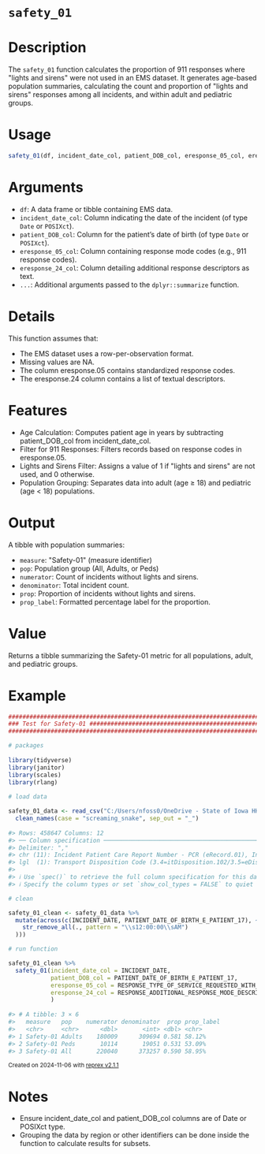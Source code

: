 # `safety_01`

# Description

The `safety_01` function calculates the proportion of 911 responses where "lights and sirens" were not used in an EMS dataset. It generates age-based population summaries, calculating the count and proportion of "lights and sirens" responses among all incidents, and within adult and pediatric groups.

# Usage

```r
safety_01(df, incident_date_col, patient_DOB_col, eresponse_05_col, eresponse_24_col, ...)
```

# Arguments

* `df`: A data frame or tibble containing EMS data.
* `incident_date_col`: Column indicating the date of the incident (of type `Date` or `POSIXct`).
* `patient_DOB_col`: Column for the patient’s date of birth (of type `Date` or `POSIXct`).
* `eresponse_05_col`: Column containing response mode codes (e.g., 911 response codes).
* `eresponse_24_col`: Column detailing additional response descriptors as text.
* `...`: Additional arguments passed to the `dplyr::summarize` function.

# Details
This function assumes that:

* The EMS dataset uses a row-per-observation format.
* Missing values are NA.
* The column eresponse.05 contains standardized response codes.
* The eresponse.24 column contains a list of textual descriptors.

# Features
* Age Calculation: Computes patient age in years by subtracting patient_DOB_col from incident_date_col.
* Filter for 911 Responses: Filters records based on response codes in eresponse.05.
* Lights and Sirens Filter: Assigns a value of 1 if "lights and sirens" are not used, and 0 otherwise.
* Population Grouping: Separates data into adult (age ≥ 18) and pediatric (age < 18) populations.

# Output
A tibble with population summaries:

* `measure`: "Safety-01" (measure identifier)
* `pop`: Population group (All, Adults, or Peds)
* `numerator`: Count of incidents without lights and sirens.
* `denominator`: Total incident count.
* `prop`: Proportion of incidents without lights and sirens.
* `prop_label`: Formatted percentage label for the proportion.

# Value
Returns a tibble summarizing the Safety-01 metric for all populations, adult, and pediatric groups.

# Example

``` r
################################################################################
### Test for Safety-01 #########################################################
################################################################################

# packages
  
library(tidyverse)
library(janitor)
library(scales)
library(rlang)
  
# load data

safety_01_data <- read_csv("C:/Users/nfoss0/OneDrive - State of Iowa HHS/Analytics/BEMTS/EMS DATA FOR ALL SCRIPTS/NEMSQA/safety01_02_Export.csv") %>% 
  clean_names(case = "screaming_snake", sep_out = "_")
  
#> Rows: 458647 Columns: 12
#> ── Column specification ────────────────────────────────────────────────────────
#> Delimiter: ","
#> chr (11): Incident Patient Care Report Number - PCR (eRecord.01), Incident D...
#> lgl  (1): Transport Disposition Code (3.4=itDisposition.102/3.5=eDisposition...
#> 
#> ℹ Use `spec()` to retrieve the full column specification for this data.
#> ℹ Specify the column types or set `show_col_types = FALSE` to quiet this message.

# clean

safety_01_clean <- safety_01_data %>% 
  mutate(across(c(INCIDENT_DATE, PATIENT_DATE_OF_BIRTH_E_PATIENT_17), ~ mdy(
    str_remove_all(., pattern = "\\s12:00:00\\sAM")
  )))

# run function

safety_01_clean %>% 
  safety_01(incident_date_col = INCIDENT_DATE,
            patient_DOB_col = PATIENT_DATE_OF_BIRTH_E_PATIENT_17,
            eresponse_05_col = RESPONSE_TYPE_OF_SERVICE_REQUESTED_WITH_CODE_E_RESPONSE_05,
            eresponse_24_col = RESPONSE_ADDITIONAL_RESPONSE_MODE_DESCRIPTORS_LIST_E_RESPONSE_24
            )
            
#> # A tibble: 3 × 6
#>   measure   pop    numerator denominator  prop prop_label
#>   <chr>     <chr>      <dbl>       <int> <dbl> <chr>     
#> 1 Safety-01 Adults    180009      309694 0.581 58.12%    
#> 2 Safety-01 Peds       10114       19051 0.531 53.09%    
#> 3 Safety-01 All       220040      373257 0.590 58.95%
```

<sup>Created on 2024-11-06 with [reprex v2.1.1](https://reprex.tidyverse.org)</sup>


# Notes

* Ensure incident_date_col and patient_DOB_col columns are of Date or POSIXct type.
* Grouping the data by region or other identifiers can be done inside the function to calculate results for subsets.